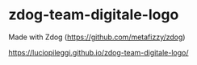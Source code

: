 # zdog-team-digitale-logo

Made with Zdog (https://github.com/metafizzy/zdog)

https://luciopileggi.github.io/zdog-team-digitale-logo/
